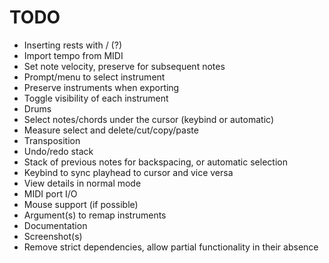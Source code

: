 # TODO

- Inserting rests with / (?)
- Import tempo from MIDI
- Set note velocity, preserve for subsequent notes
- Prompt/menu to select instrument
- Preserve instruments when exporting
- Toggle visibility of each instrument
- Drums
- Select notes/chords under the cursor (keybind or automatic)
- Measure select and delete/cut/copy/paste
- Transposition
- Undo/redo stack
- Stack of previous notes for backspacing, or automatic selection
- Keybind to sync playhead to cursor and vice versa
- View details in normal mode
- MIDI port I/O
- Mouse support (if possible)
- Argument(s) to remap instruments
- Documentation
- Screenshot(s)
- Remove strict dependencies, allow partial functionality in their absence
